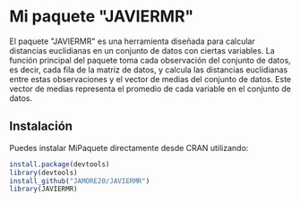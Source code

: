 # Mi paquete "JAVIERMR"

El paquete "JAVIERMR" es una herramienta diseñada para calcular distancias euclidianas en un conjunto de datos con ciertas variables. La función principal del paquete toma cada observación del conjunto de datos, es decir, cada fila de la matriz de datos, y calcula las distancias euclidianas entre estas observaciones y el vector de medias del conjunto de datos. Este vector de medias representa el promedio de cada variable en el conjunto de datos.



## Instalación

Puedes instalar MiPaquete directamente desde CRAN utilizando:

```r
install.package(devtools)
library(devtools)
install_github("JAMORE20/JAVIERMR")
library(JAVIERMR)
